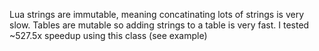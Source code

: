 Lua strings are immutable, meaning concatinating lots of strings is very slow. Tables are mutable so adding strings to a table is very fast.
I tested ~527.5x speedup using this class (see example)
